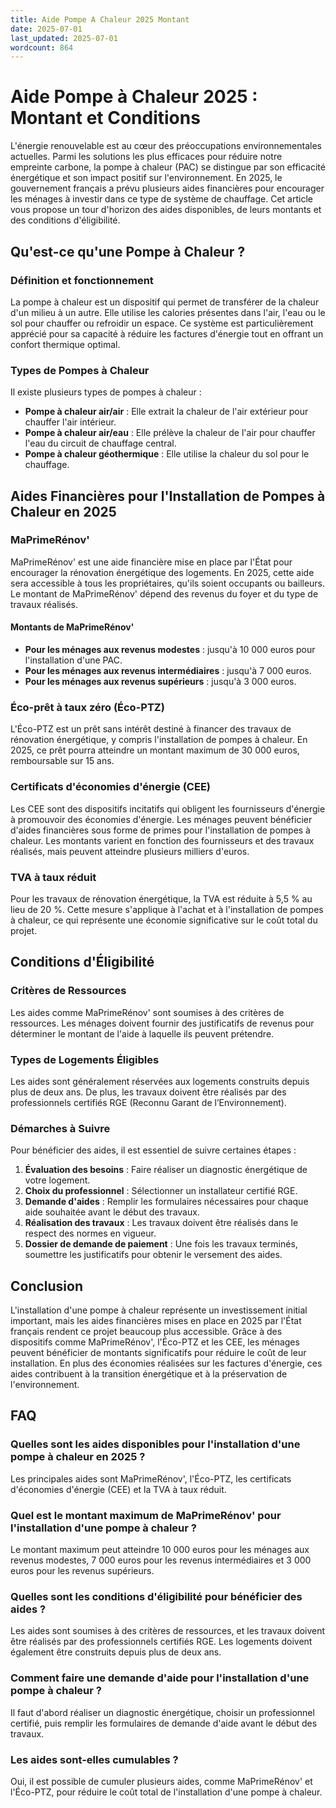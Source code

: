 ```yaml
---
title: Aide Pompe A Chaleur 2025 Montant
date: 2025-07-01
last_updated: 2025-07-01
wordcount: 864
---
```


# Aide Pompe à Chaleur 2025 : Montant et Conditions

L'énergie renouvelable est au cœur des préoccupations environnementales actuelles. Parmi les solutions les plus efficaces pour réduire notre empreinte carbone, la pompe à chaleur (PAC) se distingue par son efficacité énergétique et son impact positif sur l'environnement. En 2025, le gouvernement français a prévu plusieurs aides financières pour encourager les ménages à investir dans ce type de système de chauffage. Cet article vous propose un tour d'horizon des aides disponibles, de leurs montants et des conditions d'éligibilité.

## Qu'est-ce qu'une Pompe à Chaleur ?

### Définition et fonctionnement

La pompe à chaleur est un dispositif qui permet de transférer de la chaleur d'un milieu à un autre. Elle utilise les calories présentes dans l'air, l'eau ou le sol pour chauffer ou refroidir un espace. Ce système est particulièrement apprécié pour sa capacité à réduire les factures d'énergie tout en offrant un confort thermique optimal.

### Types de Pompes à Chaleur

Il existe plusieurs types de pompes à chaleur :

- **Pompe à chaleur air/air** : Elle extrait la chaleur de l'air extérieur pour chauffer l'air intérieur.
- **Pompe à chaleur air/eau** : Elle prélève la chaleur de l'air pour chauffer l'eau du circuit de chauffage central.
- **Pompe à chaleur géothermique** : Elle utilise la chaleur du sol pour le chauffage.

## Aides Financières pour l'Installation de Pompes à Chaleur en 2025

### MaPrimeRénov'

MaPrimeRénov' est une aide financière mise en place par l'État pour encourager la rénovation énergétique des logements. En 2025, cette aide sera accessible à tous les propriétaires, qu'ils soient occupants ou bailleurs. Le montant de MaPrimeRénov' dépend des revenus du foyer et du type de travaux réalisés.

#### Montants de MaPrimeRénov'

- **Pour les ménages aux revenus modestes** : jusqu'à 10 000 euros pour l'installation d'une PAC.
- **Pour les ménages aux revenus intermédiaires** : jusqu'à 7 000 euros.
- **Pour les ménages aux revenus supérieurs** : jusqu'à 3 000 euros.

### Éco-prêt à taux zéro (Éco-PTZ)

L'Éco-PTZ est un prêt sans intérêt destiné à financer des travaux de rénovation énergétique, y compris l'installation de pompes à chaleur. En 2025, ce prêt pourra atteindre un montant maximum de 30 000 euros, remboursable sur 15 ans.

### Certificats d'économies d'énergie (CEE)

Les CEE sont des dispositifs incitatifs qui obligent les fournisseurs d'énergie à promouvoir des économies d'énergie. Les ménages peuvent bénéficier d'aides financières sous forme de primes pour l'installation de pompes à chaleur. Les montants varient en fonction des fournisseurs et des travaux réalisés, mais peuvent atteindre plusieurs milliers d'euros.

### TVA à taux réduit

Pour les travaux de rénovation énergétique, la TVA est réduite à 5,5 % au lieu de 20 %. Cette mesure s'applique à l'achat et à l'installation de pompes à chaleur, ce qui représente une économie significative sur le coût total du projet.

## Conditions d'Éligibilité

### Critères de Ressources

Les aides comme MaPrimeRénov' sont soumises à des critères de ressources. Les ménages doivent fournir des justificatifs de revenus pour déterminer le montant de l'aide à laquelle ils peuvent prétendre.

### Types de Logements Éligibles

Les aides sont généralement réservées aux logements construits depuis plus de deux ans. De plus, les travaux doivent être réalisés par des professionnels certifiés RGE (Reconnu Garant de l’Environnement).

### Démarches à Suivre

Pour bénéficier des aides, il est essentiel de suivre certaines étapes :

1. **Évaluation des besoins** : Faire réaliser un diagnostic énergétique de votre logement.
2. **Choix du professionnel** : Sélectionner un installateur certifié RGE.
3. **Demande d'aides** : Remplir les formulaires nécessaires pour chaque aide souhaitée avant le début des travaux.
4. **Réalisation des travaux** : Les travaux doivent être réalisés dans le respect des normes en vigueur.
5. **Dossier de demande de paiement** : Une fois les travaux terminés, soumettre les justificatifs pour obtenir le versement des aides.

## Conclusion

L'installation d'une pompe à chaleur représente un investissement initial important, mais les aides financières mises en place en 2025 par l'État français rendent ce projet beaucoup plus accessible. Grâce à des dispositifs comme MaPrimeRénov', l'Éco-PTZ et les CEE, les ménages peuvent bénéficier de montants significatifs pour réduire le coût de leur installation. En plus des économies réalisées sur les factures d'énergie, ces aides contribuent à la transition énergétique et à la préservation de l'environnement.

## FAQ

### Quelles sont les aides disponibles pour l'installation d'une pompe à chaleur en 2025 ?

Les principales aides sont MaPrimeRénov', l'Éco-PTZ, les certificats d'économies d'énergie (CEE) et la TVA à taux réduit.

### Quel est le montant maximum de MaPrimeRénov' pour l'installation d'une pompe à chaleur ?

Le montant maximum peut atteindre 10 000 euros pour les ménages aux revenus modestes, 7 000 euros pour les revenus intermédiaires et 3 000 euros pour les revenus supérieurs.

### Quelles sont les conditions d'éligibilité pour bénéficier des aides ?

Les aides sont soumises à des critères de ressources, et les travaux doivent être réalisés par des professionnels certifiés RGE. Les logements doivent également être construits depuis plus de deux ans.

### Comment faire une demande d'aide pour l'installation d'une pompe à chaleur ?

Il faut d'abord réaliser un diagnostic énergétique, choisir un professionnel certifié, puis remplir les formulaires de demande d'aide avant le début des travaux.

### Les aides sont-elles cumulables ?

Oui, il est possible de cumuler plusieurs aides, comme MaPrimeRénov' et l'Éco-PTZ, pour réduire le coût total de l'installation d'une pompe à chaleur.
